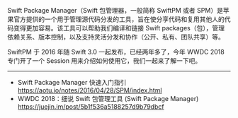 Swift Package Manager（Swift 包管理器，一般简称 SwiftPM 或者 SPM）是苹果官方提供的一个用于管理源代码分发的工具，旨在使分享代码和复用其他人的代码变得更加容易。该工具可以帮助我们编译和链接 Swift packages（包），管理依赖关系、版本控制，以及支持灵活分发和协作（公开、私有、团队共享）等。


SwiftPM 于 2016 年随 Swift 3.0 一起发布，已经两年多了，今年 WWDC 2018 专门开了一个 Session 用来介绍如何使用它，我们一起来了解一下吧。


---

* Swift Package Manager 快速入门指引 https://aotu.io/notes/2016/04/28/SPM/index.html
* WWDC 2018：细说 Swift 包管理工具 (Swift Package Manager) https://juejin.im/post/5b1f536a5188257d9b79dbcf